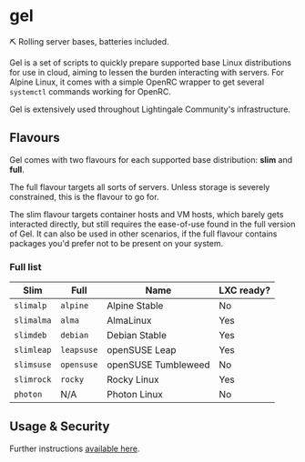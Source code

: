 # gel
⛏ Rolling server bases, batteries included.

Gel is a set of scripts to quickly prepare supported base Linux distributions for use in cloud, aiming to lessen the burden interacting with servers. For Alpine Linux, it comes with a simple OpenRC wrapper to get several `systemctl` commands working for OpenRC.

Gel is extensively used throughout Lightingale Community's infrastructure.

## Flavours
Gel comes with two flavours for each supported base distribution: **slim** and **full**.

The full flavour targets all sorts of servers. Unless storage is severely constrained, this is the flavour to go for.

The slim flavour targets container hosts and VM hosts, which barely gets interacted directly, but still requires the ease-of-use found in the full version of Gel. It can also be used in other scenarios, if the full flavour contains packages you'd prefer not to be present on your system.

### Full list
| Slim | Full | Name | LXC ready? |
| ---- | ---- | ---- | ---------- |
| `slimalp` | `alpine` | Alpine Stable | No |
| `slimalma` | `alma` | AlmaLinux | Yes |
| `slimdeb` | `debian` | Debian Stable | Yes |
| `slimleap` | `leapsuse` | openSUSE Leap | Yes |
| `slimsuse` | `opensuse` | openSUSE Tumbleweed | No |
| `slimrock` | `rocky` | Rocky Linux | Yes |
| `photon` | N/A | Photon Linux | No |

## Usage & Security
Further instructions [available here](usage.md).